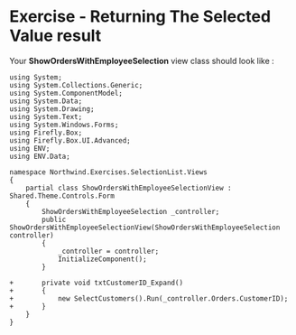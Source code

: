 ﻿# Exercise - Returning The Selected Value result

Your **ShowOrdersWithEmployeeSelection** view class should look like :

```csdiff
using System;
using System.Collections.Generic;
using System.ComponentModel;
using System.Data;
using System.Drawing;
using System.Text;
using System.Windows.Forms;
using Firefly.Box;
using Firefly.Box.UI.Advanced;
using ENV;
using ENV.Data;

namespace Northwind.Exercises.SelectionList.Views
{
    partial class ShowOrdersWithEmployeeSelectionView : Shared.Theme.Controls.Form
    {
        ShowOrdersWithEmployeeSelection _controller;
        public ShowOrdersWithEmployeeSelectionView(ShowOrdersWithEmployeeSelection controller)
        {
            _controller = controller;
            InitializeComponent();
        }

+       private void txtCustomerID_Expand()
+       {
+           new SelectCustomers().Run(_controller.Orders.CustomerID);
+       }
    }
}
```
